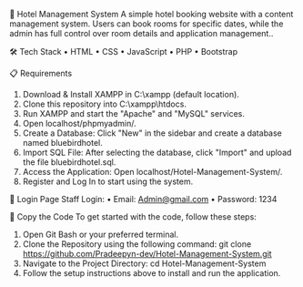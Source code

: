 🏨 Hotel Management System
A simple hotel booking website with a content management system. Users can book rooms for specific dates, while the admin has full control over room details and application management..

🛠️ Tech Stack
•	HTML
•	CSS
•	JavaScript
•	PHP
•	Bootstrap

📋 Requirements
1.	Download & Install XAMPP in C:\xampp (default location).
2.	Clone this repository into C:\xampp\htdocs.
3.	Run XAMPP and start the "Apache" and "MySQL" services.
4.	Open localhost/phpmyadmin/.
5.	Create a Database: Click "New" in the sidebar and create a database named bluebirdhotel.
6.	Import SQL File: After selecting the database, click "Import" and upload the file bluebirdhotel.sql.
7.	Access the Application: Open localhost/Hotel-Management-System/.
8.	Register and Log In to start using the system.

🔑 Login Page
Staff Login:
•	Email: Admin@gmail.com
•	Password: 1234

📂 Copy the Code
To get started with the code, follow these steps:
1.	Open Git Bash or your preferred terminal.
2.	Clone the Repository using the following command:
git clone https://github.com/Pradeepyn-dev/Hotel-Management-System.git
3.	Navigate to the Project Directory:
cd Hotel-Management-System
4.	Follow the setup instructions above to install and run the application.

